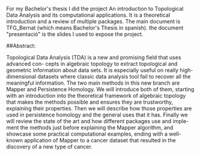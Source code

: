 For my Bachelor's thesis I did the project An introduction to Topological Data Analysis and its computational applications. It is a theoretical introduction and a review of multiple packages. The main document is TFG_Bernat (which means Bachelor's Thesis in spanish). the document "presentació" is the slides I used to expose the project. 

##Abstract:

Topological Data Analysis (TDA) is a new and promising field that uses advanced con-
cepts in algebraic topology to extract topological and geometric information about
data sets. It is especially useful on really high-dimensional datasets where classic data
analysis tool fail to recover all the meaningful information.
The two main methods in this new branch are Mapper and Persistence Homology.
We will introduce both of them, starting with an introduction into the theoretical
framework of algebraic topology that makes the methods possible and ensures they are
trustworthy, explaining their properties. Then we will describe how those properties
are used in persistence homology and the general uses that it has.
Finally we will review the state of the art and how different packages use and imple-
ment the methods just before explaining the Mapper algorithm, and showcase some
practical computational examples, ending with a well-known application of Mapper to
a cancer dataset that resulted in the discovery of a new type of cancer.
